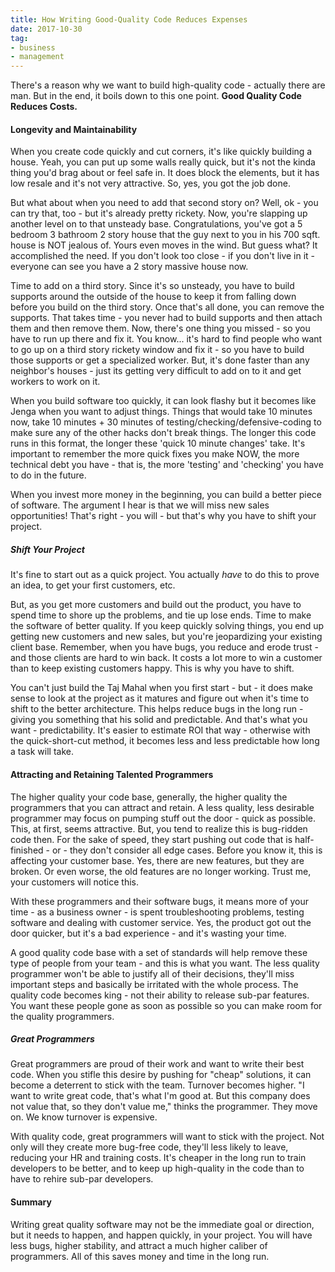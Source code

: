 ```yaml
---
title: How Writing Good-Quality Code Reduces Expenses
date: 2017-10-30
tag:
- business
- management
---
```

There's a reason why we want to build high-quality code - actually there are man.  But in the end, it boils down to this one point.  **Good Quality Code Reduces Costs.**

<!--more-->

#### Longevity and Maintainability 

When you create code quickly and cut corners, it's like quickly building a house.  Yeah, you can put up some walls really quick, but it's not the kinda thing you'd brag about or feel safe in. It does block the elements, but it has low resale and it's not very attractive.  So, yes, you got the job done.

But what about when you need to add that second story on?  Well, ok - you can try that, too - but it's already pretty rickety.  Now, you're slapping up another level on to that unsteady base.  Congratulations, you've got a 5 bedroom 3 bathroom 2 story house that the guy next to you in his 700 sqft. house is NOT jealous of.  Yours even moves in the wind.  But guess what? It accomplished the need. If you don't look too close - if you don't live in it - everyone can see you have a 2 story massive house now.

Time to add on a third story.  Since it's so unsteady, you have to build supports around the outside of the house to keep it from falling down before you build on the third story.  Once that's all done, you can remove the supports.  That takes time - you never had to build supports and then attach them and then remove them. Now, there's one thing you missed - so you have to run up there and fix it.  You know... it's hard to find people who want to go up on a third story rickety window and fix it - so you have to build those supports or get a specialized worker.  But, it's done faster than any neighbor's houses - just its getting very difficult to add on to it and get workers to work on it.

When you build software too quickly, it can look flashy but it becomes like Jenga when you want to adjust things.  Things that would take 10 minutes now, take 10 minutes + 30 minutes of testing/checking/defensive-coding to make sure any of the other hacks don't break things.  The longer this code runs in this format, the longer these 'quick 10 minute changes' take.  It's important to remember the more quick fixes you make NOW, the more technical debt you have - that is, the more 'testing' and 'checking' you have to do in the future.

When you invest more money in the beginning, you can build a better piece of software.  The argument I hear is that we will miss new sales opportunities!  That's right - you will - but that's why you have to shift your project.

##### Shift Your Project

It's fine to start out as a quick project.  You actually _have_ to do this to prove an idea, to get your first customers, etc.  

But, as you get more customers and build out the product, you have to spend time to shore up the problems, and tie up lose ends.  Time to make the software of better quality.  If you keep quickly solving things, you end up getting new customers and new sales, but you're jeopardizing your existing client base.  Remember, when you have bugs, you reduce and erode trust - and those clients are hard to win back.  It costs a lot more to win a customer than to keep existing customers happy.  This is why you have to shift.  

You can't just build the Taj Mahal when you first start - but - it does make sense to look at the project as it matures and figure out when it's time to shift to the better architecture.  This helps reduce bugs in the long run - giving you something that his solid and predictable.  And that's what you want - predictability.  It's easier to estimate ROI that way - otherwise with the quick-short-cut method, it becomes less and less predictable how long a task will take.

#### Attracting and Retaining Talented Programmers

The higher quality your code base, generally, the higher quality the programmers that you can attract and retain.  A less quality, less desirable programmer may focus on pumping stuff out the door - quick as possible.  This, at first, seems attractive.  But, you tend to realize this is bug-ridden code then.  For the sake of speed, they start pushing out code that is half-finished - or - they don't consider all edge cases.  Before you know it, this is affecting your customer base. Yes, there are new features, but they are broken. Or even worse, the old features are no longer working.  Trust me, your customers will notice this.

With these programmers and their software bugs, it means more of your time - as a business owner - is spent troubleshooting problems, testing software and dealing with customer service.  Yes, the product got out the door quicker, but it's a bad experience - and it's wasting your time.

A good quality code base with a set of standards will help remove these type of people from your team - and this is what you want.  The less quality programmer won't be able to justify all of their decisions, they'll miss important steps and basically be irritated with the whole process.  The quality code becomes king - not their ability to release sub-par features.  You want these people gone as soon as possible so you can make room for the quality programmers.

##### Great Programmers

Great programmers are proud of their work and want to write their best code.  When you stifle this desire by pushing for "cheap" solutions, it can become a deterrent to stick with the team.  Turnover becomes higher.  "I want to write great code, that's what I'm good at.  But this company does not value that, so they don't value me," thinks the programmer.  They move on.  We know turnover is expensive. 

With quality code, great programmers will want to stick with the project.  Not only will they create more bug-free code, they'll less likely to leave, reducing your HR and training costs.  It's cheaper in the long run to train developers to be better, and to keep up high-quality in the code than to have to rehire sub-par developers.

#### Summary

Writing great quality software may not be the immediate goal or direction, but it needs to happen, and happen quickly, in your project.  You will have less bugs, higher stability, and attract a much higher caliber of programmers.  All of this saves money and time in the long run.